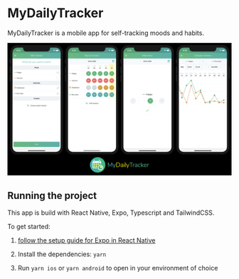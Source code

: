 # MyDailyTracker

MyDailyTracker is a mobile app for self-tracking moods and habits.

![MyDailyTracker App Screens](https://github.com/ryanantonydunn/my-daily-tracker-app/raw/master/mydailytracker-screens.png "MyDailyTracker App Screens")

## Running the project

This app is build with React Native, Expo, Typescript and TailwindCSS.

To get started:

1. [follow the setup guide for Expo in React Native](https://reactnative.dev/docs/environment-setup)

2. Install the dependencies: `yarn`

3. Run `yarn ios` or `yarn android` to open in your environment of choice
